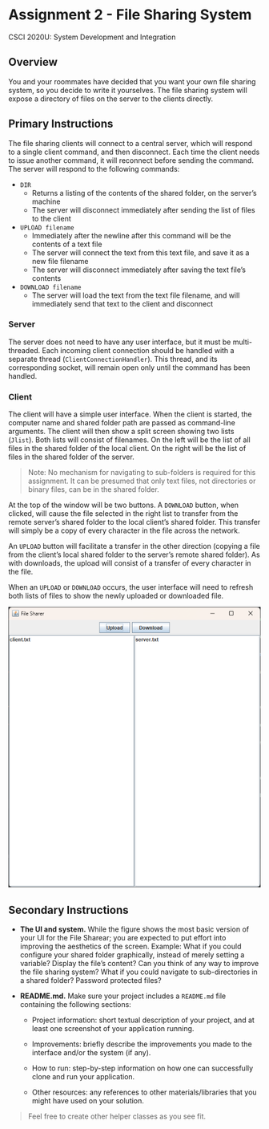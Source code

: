 # Assignment 2 - File Sharing System
CSCI 2020U: System Development and Integration

## Overview

You and your roommates have decided that you want your own file sharing system, so you decide to write  it yourselves. The file sharing system will expose a directory of files on the server to the clients directly. 

## Primary Instructions

The file sharing clients will connect to a central server, which will respond to a single client command, and  then disconnect. Each time the client needs to issue another command, it will reconnect before sending the command. The server will respond to the following commands:
- `DIR`
  - Returns a listing of the contents of the shared folder, on the server’s machine
  - The server will disconnect immediately after sending the list of files to the client
- `UPLOAD filename`
  - Immediately after the newline after this command will be the contents of a text file
  - The server will connect the text from this text file, and save it as a new file filename
  - The server will disconnect immediately after saving the text file’s contents
- `DOWNLOAD filename`
  - The server will load the text from the text file filename, and will immediately send that  text to the client and disconnect

### Server
The server does not need to have any user interface, but it must be multi-threaded. Each incoming client  connection should be handled with a separate thread (`ClientConnectionHandler`). This thread,  and its corresponding socket, will remain open only until the command has been handled.

### Client
The client will have a simple user interface. When the client is started, the computer name and shared  folder path are passed as command-line arguments. The client will then show a split screen showing two
lists (`Jlist`). Both lists will consist of filenames. On the left will be the list of all files in the shared folder of the  local client. On the right will be the list of files in the shared folder of the server.

>Note: No mechanism for navigating to sub-folders is required for this assignment. It can be presumed that  only text files, not directories or binary files, can be in the shared folder.

At the top of the window will be two buttons. A `DOWNLOAD` button, when clicked, will cause the file  selected in the right list to transfer from the remote server’s shared folder to the local client’s shared  folder. This transfer will simply be a copy of every character in the file across the network.  

An `UPLOAD` button will facilitate a transfer in the other direction (copying a file from the client’s local  shared folder to the server’s remote shared folder). As with downloads, the upload will consist of a  transfer of every character in the file.

When an `UPLOAD` or `DOWNLOAD` occurs, the user interface will need to refresh both lists of files to show  the newly uploaded or downloaded file. 

<div align="center">
    <img src="Assignment02Output.png" alt="Assignment 2 Output">
</div>

## Secondary Instructions

- **The UI and system.** While the figure shows the most basic version of your UI for the File Sharear; you are expected to put effort into improving the aesthetics of the screen. Example: What if you could configure your shared folder graphically, instead of merely setting a  variable? Display the file’s content? Can you think of any way to improve the file sharing system? What if you could navigate to sub-directories  in a shared folder? Password protected files?

- **README.md.** Make sure your project includes a `README.md` file containing the following sections:

  - Project information: short textual description of your project, and at least one screenshot of your application running.

  - Improvements: briefly describe the improvements you made to the interface and/or the system (if any).

  - How to run: step-by-step information on how one can successfully clone and run your application.

  - Other resources: any references to other materials/libraries that you might have used on your solution.

 > Feel free to create other helper classes as you see fit.
 
